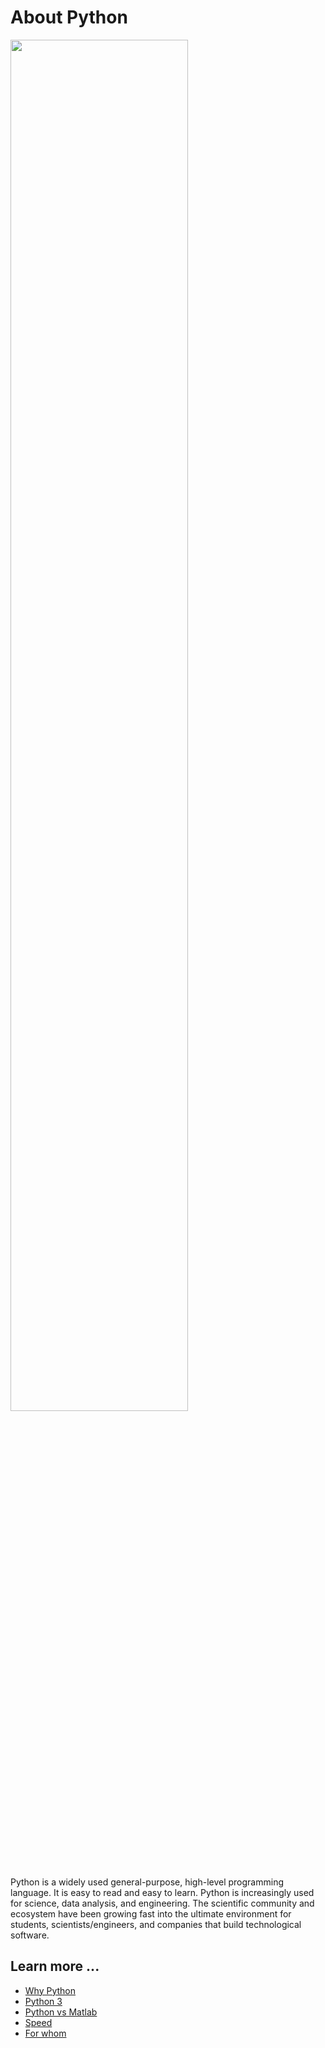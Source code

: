 # About Python

<a href='http://xkcd.com/353/'>
<img src='xkcd_python.png' width='75%' align='center'>
</a>

Python is a widely used general-purpose, high-level programming
language. It is easy to read and easy to learn.
Python is increasingly used for science, data analysis,
and engineering. The scientific community and ecosystem have been growing
fast into the ultimate environment for students, scientists/engineers,
and companies that build technological software.


## Learn more ...

* [Why Python](whypython)
* [Python 3](python3)
* [Python vs Matlab](python_vs_matlab)
* [Speed](speed)
* [For whom](forwhom)
